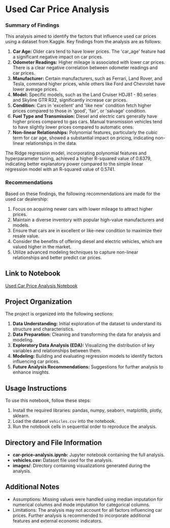 # Used Car Price Analysis

### Summary of Findings

This analysis aimed to identify the factors that influence used car prices using a dataset from Kaggle. Key findings from the analysis are as follows:

1. **Car Age:** Older cars tend to have lower prices. The 'car_age' feature had a significant negative impact on car prices.
2. **Odometer Readings:** Higher mileage is associated with lower car prices. There is a clear negative correlation between odometer readings and car prices.
3. **Manufacturer:** Certain manufacturers, such as Ferrari, Land Rover, and Tesla, command higher prices, while others like Ford and Chevrolet have lower average prices.
4. **Model:** Specific models, such as the Land Cruiser HDJ81 - 80 series and Skyline GTR R32, significantly increase car prices.
5. **Condition:** Cars in 'excellent' and 'like new' condition fetch higher prices compared to those in 'good', 'fair', or 'salvage' condition.
6. **Fuel Type and Transmission:** Diesel and electric cars generally have higher prices compared to gas cars. Manual transmission vehicles tend to have slightly lower prices compared to automatic ones.
7. **Non-linear Relationships:** Polynomial features, particularly the cubic term for car age, showed a substantial impact on pricing, indicating non-linear relationships in the data.

The Ridge regression model, incorporating polynomial features and hyperparameter tuning, achieved a higher R-squared value of 0.6379, indicating better explanatory power compared to the simple linear regression model with an R-squared value of 0.5741.

### Recommendations
Based on these findings, the following recommendations are made for the used car dealership:
1. Focus on acquiring newer cars with lower mileage to attract higher prices.
2. Maintain a diverse inventory with popular high-value manufacturers and models.
3. Ensure that cars are in excellent or like-new condition to maximize their resale value.
4. Consider the benefits of offering diesel and electric vehicles, which are valued higher in the market.
5. Utilize advanced modeling techniques to capture non-linear relationships and better predict car prices.

## Link to Notebook
[Used Car Price Analysis Notebook](car-price-analysis.ipynb)

## Project Organization
The project is organized into the following sections:
1. **Data Understanding:** Initial exploration of the dataset to understand its structure and characteristics.
2. **Data Preparation:** Cleaning and transforming the data for analysis and modeling.
3. **Exploratory Data Analysis (EDA):** Visualizing the distribution of key variables and relationships between them.
4. **Modeling:** Building and evaluating regression models to identify factors influencing car prices.
5. **Future Analysis Recommendations:** Suggestions for further analysis to enhance insights.

## Usage Instructions
To use this notebook, follow these steps:
1. Install the required libraries: pandas, numpy, seaborn, matplotlib, plotly, sklearn.
2. Load the dataset `vehicles.csv` into the notebook.
3. Run the notebook cells in sequential order to reproduce the analysis.

## Directory and File Information
- **car-price-analysis.ipynb:** Jupyter notebook containing the full analysis.
- **vehicles.csv:** Dataset file used for the analysis.
- **images/**: Directory containing visualizations generated during the analysis.

## Additional Notes
- Assumptions: Missing values were handled using median imputation for numerical columns and mode imputation for categorical columns.
- Limitations: The analysis may not account for all factors influencing car prices. Further analysis is recommended to incorporate additional features and external economic indicators.
